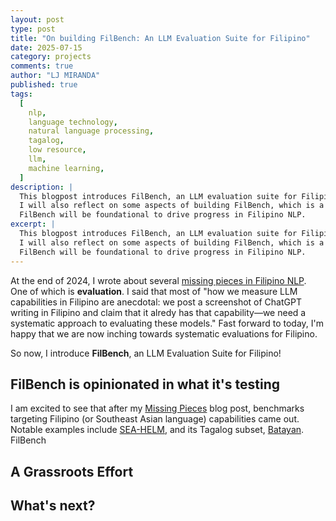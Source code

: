 ```yaml
---
layout: post
type: post
title: "On building FilBench: An LLM Evaluation Suite for Filipino"
date: 2025-07-15
category: projects
comments: true
author: "LJ MIRANDA"
published: true
tags:
  [
    nlp,
    language technology,
    natural language processing,
    tagalog,
    low resource,
    llm,
    machine learning,
  ]
description: |
  This blogpost introduces FilBench, an LLM evaluation suite for Filipino.
  I will also reflect on some aspects of building FilBench, which is a truly grassroots effort.
  FilBench will be foundational to drive progress in Filipino NLP.
excerpt: |
  This blogpost introduces FilBench, an LLM evaluation suite for Filipino.
  I will also reflect on some aspects of building FilBench, which is a truly grassroots effort.
  FilBench will be foundational to drive progress in Filipino NLP.
---
```


<span class="firstcharacter">A</span>t the end of 2024, I wrote about several [missing pieces in Filipino NLP](/notebook/2024/12/17/filipino-llm/).
One of which is **evaluation**.
I said that most of "how we measure LLM capabilities in Filipino are anecdotal: we post a screenshot of ChatGPT writing in Filipino and claim that it alredy has that capability&mdash;we need a systematic approach to evaluating these models."
Fast forward to today, I'm happy that we are now inching towards systematic evaluations for Filipino.

So now, I introduce **FilBench**, an LLM Evaluation Suite for Filipino!

## FilBench is opinionated in what it's testing

I am excited to see that after my [Missing Pieces](/notebook/2024/12/17/filipino-llm/) blog post, benchmarks targeting Filipino (or Southeast Asian language) capabilities came out.
Notable examples include [SEA-HELM](), and its Tagalog subset, [Batayan]().
FilBench

## A Grassroots Effort

## What's next?
